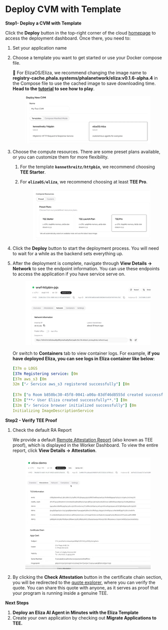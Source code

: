 
# Deploy CVM with Template

**Step1- Deploy a CVM with Template**

Click the **Deploy** button in the top-right corner of the cloud [homepage](https://cloud.phala.network/register?invite=PHALAWIKI) to access the deployment dashboard. Once there, you need to:

1. Set your application name
2. Choose a template you want to get started or use your Docker compose file.
    
    📍 For ElizaOS/Eliza, we recommend changing the image name to **registry-cache.phala.systems/phalanetwork/eliza:v0.1.6-alpha.4** in the Compose file to use the cached image to save downloading time. **Head to the [tutorial](https://www.notion.so/Deploy-Eliza-in-Phala-Cloud-1770317e04a180ecacd2e2af97d25bb7?pvs=21) to see how to play**.

    <figure><img src="../../.gitbook/assets/cloud-deploy-new-cvm.png" alt="Deploy New CVM"><figcaption></figcaption></figure>
    
3. Choose the compute resources. There are some preset plans available, or you can customize them for more flexibility.
    1. For the template **`kennethreitz/httpbin`**, we recommend choosing **TEE Starter**.
    2. For **`elizaOS/eliza`**, we recommend choosing at least **TEE Pro**.
        
        <figure><img src="../../.gitbook/assets/cloud-config-compute-resource.png" alt="config-compute-resource"><figcaption></figcaption></figure>
        
4. Click the **Deploy** button to start the deployment process. You will need to wait for a while as the backend sets everything up.
5. After the deployment is complete, navigate through **View Details → Network** to see the endpoint information. You can use these endpoints to access the application if you have service serve on.
    
    <figure><img src="../../.gitbook/assets/cloud-cvm-details.png" alt="cvm-details"><figcaption></figcaption></figure>
    
    Or switch to **Containers** tab to view container logs. For example, **if you have deployed Eliza, you can see logs in Eliza container like below**:
    
    ```yaml
    [37m ◎ LOGS
    [37m Registering service: [0m
    [37m aws_s3 [0m
    32m ["✓ Service aws_s3 registered successfully"] [0m
    
    [37m ["◎ Room b850bc30-45f8-0041-a00a-83df46d8555d created successfully."]
    [32m ["**✓ User Eliza created successfully**."] [0m
    [32m ["✓ Service browser initialized successfully"] [0m
    Initializing ImageDescriptionService
    ```

**Step2 - Verify TEE Proof**

1. Check the default RA Report
    
    We provide a default [Remote Attestation Report](https://sgx101.gitbook.io/sgx101/sgx-bootstrap/attestation#remote-attestation-primitives) (also known as TEE proof), which is displayed in the Worker Dashboard. To view the entire report, click **View Details → Attestation**.
    
    <figure><img src="../../.gitbook/assets/cloud-attestation-page.png" alt="attestation-page"><figcaption></figcaption></figure>
    
2. By clicking the **Check Attestation** button in the certificate chain section, you will be redirected to the [quote explorer](https://proof.t16z.com/), where you can verify the quote. You can share this quote with anyone, as it serves as proof that your program is running inside a genuine TEE.

**Next Steps**

1. **Deploy an Eliza AI Agent in Minutes with the Eliza Template**
2. Create your own application by checking out **Migrate Applications to TEE.**
